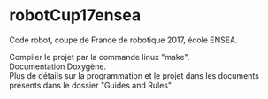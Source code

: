 # robotCup17ensea
Code robot, coupe de France de robotique 2017, école ENSEA.  

Compiler le projet par la commande linux "make".  
Documentation Doxygène.  
Plus de détails sur la programmation et le projet dans les documents présents dans le dossier "Guides and Rules"
